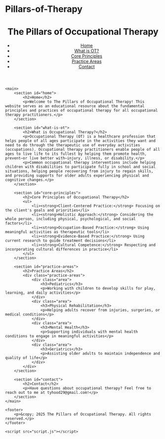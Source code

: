 # Pillars-of-Therapy

<!DOCTYPE html>
<html lang="en">
<head>
    <meta charset="UTF-8">
    <meta name="viewport" content="width=device-width, initial-scale=1.0">
    <title>The Pillars of Occupational Therapy</title>
    <link rel="stylesheet" href="styles.css">
</head>
<body>
    <header>
        <h1>The Pillars of Occupational Therapy</h1>
        <nav>
            <ul>
                <li><a href="#home">Home</a></li>
                <li><a href="#what-is-ot">What is OT?</a></li>
                <li><a href="#core-principles">Core Principles</a></li>
                <li><a href="#practice-areas">Practice Areas</a></li>
                <li><a href="#contact">Contact</a></li>
            </ul>
        </nav>
    </header>

    <main>
        <section id="home">
            <h2>Home</h2>
            <p>Welcome to The Pillars of Occupational Therapy! This website serves as an educational resource about the fundamental principles and practices of occupational therapy for all occupational therapy practitioners.</p>
        </section>

        <section id="what-is-ot">
            <h2>What is Occupational Therapy?</h2>
            <p>Occupational Therapy (OT) is a healthcare profession that helps people of all ages participate in the activities they want and need to do through the therapeutic use of everyday activities (occupations). Occupational therapy practitioners enable people of all ages to live life to its fullest by helping them promote health, prevent—or live better with—injury, illness, or disability.</p>
            <p>Common occupational therapy interventions include helping children with disabilities to participate fully in school and social situations, helping people recovering from injury to regain skills, and providing supports for older adults experiencing physical and cognitive changes.</p>
        </section>

        <section id="core-principles">
            <h2>Core Principles of Occupational Therapy</h2>
            <ul>
                <li><strong>Client-Centered Practice:</strong> Focusing on the client's goals and priorities</li>
                <li><strong>Holistic Approach:</strong> Considering the whole person, including physical, psychological, and social factors</li>
                <li><strong>Occupation-Based Practice:</strong> Using meaningful activities as therapeutic tools</li>
                <li><strong>Evidence-Based Practice:</strong> Using current research to guide treatment decisions</li>
                <li><strong>Cultural Competence:</strong> Respecting and incorporating cultural differences in practice</li>
            </ul>
        </section>

        <section id="practice-areas">
            <h2>Practice Areas</h2>
            <div class="practice-areas">
                <div class="area">
                    <h3>Pediatrics</h3>
                    <p>Working with children to develop skills for play, learning, and daily activities</p>
                </div>
                <div class="area">
                    <h3>Physical Rehabilitation</h3>
                    <p>Helping adults recover from injuries, surgeries, or medical conditions</p>
                </div>
                <div class="area">
                    <h3>Mental Health</h3>
                    <p>Supporting individuals with mental health conditions to engage in meaningful activities</p>
                </div>
                <div class="area">
                    <h3>Geriatrics</h3>
                    <p>Assisting older adults to maintain independence and quality of life</p>
                </div>
            </div>
        </section>

        <section id="contact">
            <h2>Contact</h2>
            <p>Have questions about occupational therapy? Feel free to reach out to me at tyhood29@gmail.com!</p>
        </section>
    </main>

    <footer>
        <p>&copy; 2025 The Pillars of Occupational Therapy. All rights reserved.</p>
    </footer>

    <script src="script.js"></script>
</body>
</html> 

